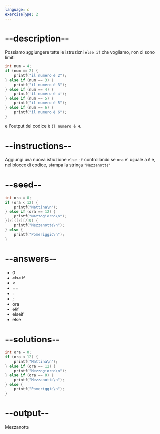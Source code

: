 ```yaml
---
language: c
exerciseType: 2
---
```


# --description--

Possiamo aggiungere tutte le istruzioni `else if` che vogliamo, non ci sono limiti
```c
int num = 4;
if (num == 2) {
	printf("il numero è 2");
} else if (num == 3) {
	printf("il numero è 3");
} else if (num == 4) {
	printf("il numero è 4");
} else if (num == 5) {
	printf("il numero è 5");
} else if (num == 6) {
	printf("il numero è 6");
}
```
e l'output del codice è `il numero è 4`.

# --instructions--

Aggiungi una nuova istruzione `else if` controllando se `ora` e' uguale a `0` e, nel blocco di codice, stampa la stringa `"Mezzanotte"`

# --seed--

```c
int ora = 0;
if (ora < 12) {
    printf("Mattina\n");
} else if (ora == 12) {
    printf("Mezzogiorno\n");
}[/]([/][/]0) {
    printf("Mezzanotte\n");
} else {
    printf("Pomeriggio\n");
}
```

# --answers--

- 0
-  else if 
-  < 
-  == 
- :
- ;
- ora
-  elif 
-  elseif 
-  else 

# --solutions--

```c
int ora = 0;
if (ora < 12) {
    printf("Mattina\n");
} else if (ora == 12) {
    printf("Mezzogiorno\n");
} else if (ora == 0) {
    printf("Mezzanotte\n");
} else {
    printf("Pomeriggio\n");
}
```

# --output--

Mezzanotte
